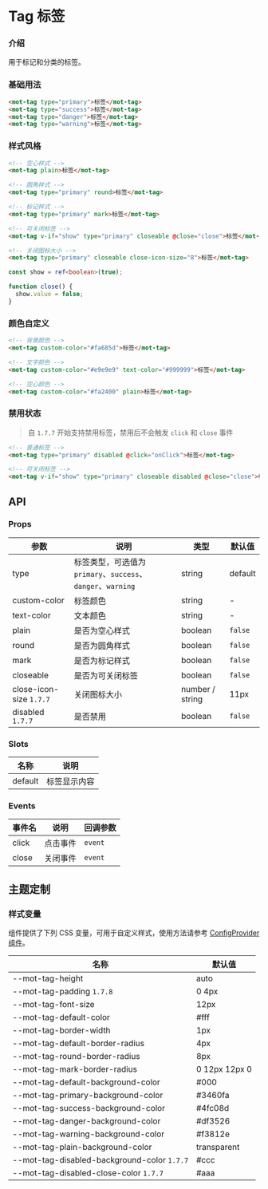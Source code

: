 # Tag 标签

### 介绍

用于标记和分类的标签。

### 基础用法

```html
<mot-tag type="primary">标签</mot-tag>
<mot-tag type="success">标签</mot-tag>
<mot-tag type="danger">标签</mot-tag>
<mot-tag type="warning">标签</mot-tag>
```

### 样式风格

```html
<!-- 空心样式 -->
<mot-tag plain>标签</mot-tag>

<!-- 圆角样式 -->
<mot-tag type="primary" round>标签</mot-tag>

<!-- 标记样式 -->
<mot-tag type="primary" mark>标签</mot-tag>

<!-- 可关闭标签 -->
<mot-tag v-if="show" type="primary" closeable @close="close">标签</mot-tag>

<!-- 关闭图标大小 -->
<mot-tag type="primary" closeable close-icon-size="8">标签</mot-tag>
```

```typescript
const show = ref<boolean>(true);

function close() {
  show.value = false;
}
```

### 颜色自定义

```html
<!-- 背景颜色 -->
<mot-tag custom-color="#fa685d">标签</mot-tag>

<!-- 文字颜色 -->
<mot-tag custom-color="#e9e9e9" text-color="#999999">标签</mot-tag>

<!-- 空心颜色 -->
<mot-tag custom-color="#fa2400" plain>标签</mot-tag>
```

### 禁用状态

> 自 `1.7.7` 开始支持禁用标签，禁用后不会触发 `click` 和 `close` 事件

```html
<!-- 普通标签 -->
<mot-tag type="primary" disabled @click="onClick">标签</mot-tag>

<!-- 可关闭标签 -->
<mot-tag v-if="show" type="primary" closeable disabled @close="close">标签</mot-tag>
```

## API

### Props

| 参数                      | 说明                                               | 类型              | 默认值     |
|-------------------------|--------------------------------------------------|-----------------|---------|
| type                    | 标签类型，可选值为 `primary`、`success`、`danger`、`warning` | string          | default |
| custom-color            | 标签颜色                                             | string          | -       |
| text-color              | 文本颜色                                             | string          | -       |
| plain                   | 是否为空心样式                                          | boolean         | `false` |
| round                   | 是否为圆角样式                                          | boolean         | `false` |
| mark                    | 是否为标记样式                                          | boolean         | `false` |
| closeable               | 是否为可关闭标签                                         | boolean         | `false` |
| close-icon-size `1.7.7` | 关闭图标大小                                           | number / string | 11px    |
| disabled `1.7.7`        | 是否禁用                                             | boolean         | `false` |

### Slots

| 名称      | 说明     |
|---------|--------|
| default | 标签显示内容 |

### Events

| 事件名   | 说明   | 回调参数    |
|-------|------|---------|
| click | 点击事件 | `event` |
| close | 关闭事件 | `event` |

## 主题定制

### 样式变量

组件提供了下列 CSS 变量，可用于自定义样式，使用方法请参考 [ConfigProvider 组件](/components/configprovider)。

| 名称                                          | 默认值           |
|---------------------------------------------|---------------|
| --mot-tag-height                            | auto          |
| --mot-tag-padding `1.7.8`                   | 0 4px         |
| --mot-tag-font-size                         | 12px          |
| --mot-tag-default-color                     | #fff          |
| --mot-tag-border-width                      | 1px           |
| --mot-tag-default-border-radius             | 4px           |
| --mot-tag-round-border-radius               | 8px           |
| --mot-tag-mark-border-radius                | 0 12px 12px 0 |
| --mot-tag-default-background-color          | #000          |
| --mot-tag-primary-background-color          | #3460fa       |
| --mot-tag-success-background-color          | #4fc08d       |
| --mot-tag-danger-background-color           | #df3526       |
| --mot-tag-warning-background-color          | #f3812e       |
| --mot-tag-plain-background-color            | transparent   |
| --mot-tag-disabled-background-color `1.7.7` | #ccc          |
| --mot-tag-disabled-close-color `1.7.7`      | #aaa          |
